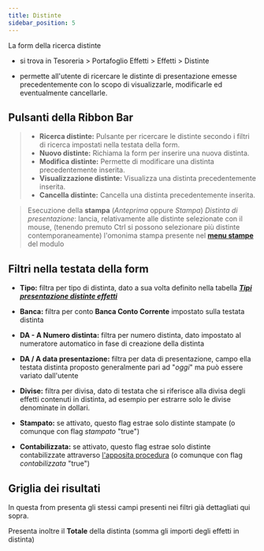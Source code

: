 ```yaml
---
title: Distinte
sidebar_position: 5
---
```


La form della ricerca distinte 
- si trova in Tesoreria > Portafoglio Effetti > Effetti > Distinte

- permette all'utente di ricercare le distinte di presentazione emesse precedentemente con lo scopo di visualizzarle, modificarle ed eventualmente cancellarle.


## Pulsanti della Ribbon Bar

> - **Ricerca distinte:** Pulsante per ricercare le distinte secondo i filtri di ricerca impostati nella testata della form.
> - **Nuovo distinte:** Richiama la form per inserire una nuova distinta.
> - **Modifica distinte:** Permette di modificare una distinta precedentemente inserita.
> - **Visualizzazione distinte:** Visualizza una distinta precedentemente inserita.
> - **Cancella distinte:** Cancella una distinta precedentemente inserita.

> Esecuzione della **stampa** (*Anteprima* oppure *Stampa*) *Distinta di presentazione*: lancia, relativamente alle distinte selezionate con il mouse, (tenendo premuto Ctrl si possono selezionare più distinte contemporaneamente) l'omonima stampa presente nel [**menu stampe**](/docs/treasury/bills-holding/reports/print-presentation-lists) del modulo

## Filtri nella testata della form

- **Tipo:** filtra per tipo di distinta, dato a sua volta definito nella tabella [***Tipi presentazione distinte effetti***](/docs/configurations/tables/treasury/bills-portfolio-module-tables/bills-list-presentation-types)

- **Banca:** filtra per conto **Banca Conto Corrente** impostato sulla testata distinta

- **DA - A Numero distinta:** filtra per numero distinta, dato impostato al numeratore automatico in fase di creazione della distinta

- **DA / A data presentazione:** filtra per data di presentazione, campo ella testata distinta proposto generalmente pari ad "*oggi*" ma può essere variato dall'utente

- **Divise:** filtra per divisa, dato di testata che si riferisce alla divisa degli effetti contenuti in distinta, ad esempio per estrarre solo le divise denominate in dollari.

- **Stampato:** se attivato, questo flag estrae solo distinte stampate (o comunque con flag *stampato* "true")

- **Contabilizzata:** se attivato, questo flag estrae solo distinte contabilizzate attraverso [l'apposita procedura](/docs/treasury/bills-holding/accounting/lists-accounting/accounting) (o comunque con flag *contabilizzata* "true")


## Griglia dei risultati

In questa from presenta gli stessi campi presenti nei filtri già dettagliati qui sopra.

Presenta inoltre il **Totale** della distinta (somma gli importi degli effetti in distinta)







